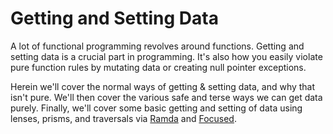 # Getting and Setting Data

A lot of functional programming revolves around functions. Getting and setting data is a crucial part in programming. It's also how you easily violate pure function rules by mutating data or creating null pointer exceptions.

Herein we'll cover the normal ways of getting & setting data, and why that isn't pure. We'll then cover the various safe and terse ways we can get data purely. Finally, we'll cover some basic getting and setting of data using lenses, prisms, and traversals via [Ramda](https://ramdajs.com/docs/) and [Focused](https://github.com/yelouafi/focused).
